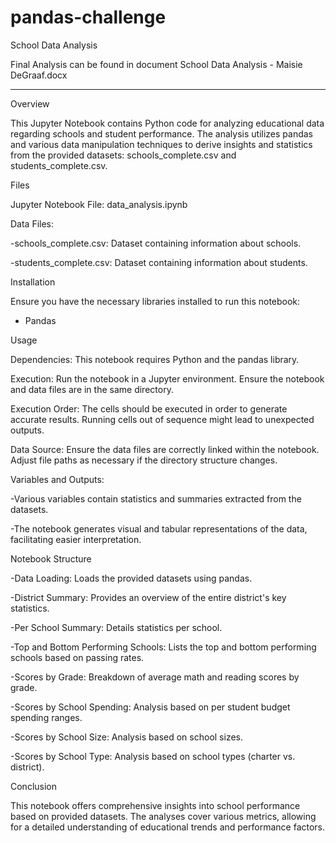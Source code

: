 # pandas-challenge

School Data Analysis

Final Analysis can be found in document School Data Analysis - Maisie DeGraaf.docx

_________________________________________


Overview

This Jupyter Notebook contains Python code for analyzing educational data regarding schools and student performance. The analysis utilizes pandas and various data manipulation techniques to derive insights and statistics from the provided datasets: schools_complete.csv and students_complete.csv.

Files

Jupyter Notebook File: data_analysis.ipynb

Data Files:

-schools_complete.csv: Dataset containing information about schools.

-students_complete.csv: Dataset containing information about students.

Installation

Ensure you have the necessary libraries installed to run this notebook:

- Pandas

Usage

Dependencies: This notebook requires Python and the pandas library.

Execution: Run the notebook in a Jupyter environment. Ensure the notebook and data files are in the same directory.

Execution Order: The cells should be executed in order to generate accurate results. Running cells out of sequence might lead to unexpected outputs.

Data Source: Ensure the data files are correctly linked within the notebook. Adjust file paths as necessary if the directory structure changes.

Variables and Outputs:

-Various variables contain statistics and summaries extracted from the datasets.

-The notebook generates visual and tabular representations of the data, facilitating easier interpretation.

Notebook Structure

-Data Loading: Loads the provided datasets using pandas.

-District Summary: Provides an overview of the entire district's key statistics.

-Per School Summary: Details statistics per school.

-Top and Bottom Performing Schools: Lists the top and bottom performing schools based on passing rates.

-Scores by Grade: Breakdown of average math and reading scores by grade.

-Scores by School Spending: Analysis based on per student budget spending ranges.

-Scores by School Size: Analysis based on school sizes.

-Scores by School Type: Analysis based on school types (charter vs. district).

Conclusion

This notebook offers comprehensive insights into school performance based on provided datasets. The analyses cover various metrics, allowing for a detailed understanding of educational trends and performance factors.